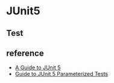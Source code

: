 # JUnit5
## Test




## reference
- [A Guide to JUnit 5](https://www.baeldung.com/junit-5)
- [Guide to JUnit 5 Parameterized Tests](https://www.baeldung.com/parameterized-tests-junit-5)